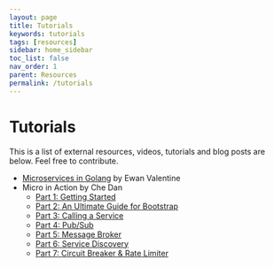 ```yaml
---
layout: page
title: Tutorials
keywords: tutorials
tags: [resources]
sidebar: home_sidebar
toc_list: false
nav_order: 1
parent: Resources
permalink: /tutorials
---
```


# Tutorials

This is a list of external resources, videos, tutorials and blog posts are below. Feel free to contribute.

- [Microservices in Golang](https://ewanvalentine.io/microservices-in-golang-part-1/) by Ewan Valentine
- Micro in Action by Che Dan
    - [Part 1: Getting Started](https://itnext.io/micro-in-action-getting-started-a79916ae3cac) 
    - [Part 2: An Ultimate Guide for Bootstrap](https://itnext.io/micro-in-action-part-2-71230f01d6fb)
    - [Part 3: Calling a Service](https://itnext.io/micro-in-action-part-3-calling-a-service-55d865928f11)
    - [Part 4: Pub/Sub](https://medium.com/@dche423/micro-in-action-part4-pub-sub-564f3b054ecd)
    - [Part 5: Message Broker](https://itnext.io/micro-in-action-part-5-message-broker-a3decf07f26a)
    - [Part 6: Service Discovery](https://itnext.io/micro-in-action-part6-service-discovery-f988988e5936)
    - [Part 7: Circuit Breaker & Rate Limiter](https://itnext.io/micro-in-action-7-circuit-breaker-rate-limiter-431ccff6a120)
